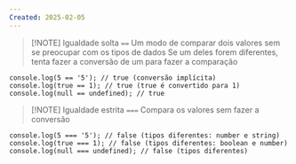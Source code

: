 ```yaml
---
Created: 2025-02-05
---
```


> [!NOTE] Igualdade solta `==`
> Um modo de comparar dois valores sem se preocupar com os tipos de dados
> Se um deles forem diferentes, tenta fazer a conversão de um para fazer a comparação
> 

```
console.log(5 == '5'); // true (conversão implícita)
console.log(true == 1); // true (true é convertido para 1)
console.log(null == undefined); // true
```



> [!NOTE] Igualdade estrita `===`
> Compara os valores sem fazer a conversão

```
console.log(5 === '5'); // false (tipos diferentes: number e string)
console.log(true === 1); // false (tipos diferentes: boolean e number)
console.log(null === undefined); // false (tipos diferentes)

```

